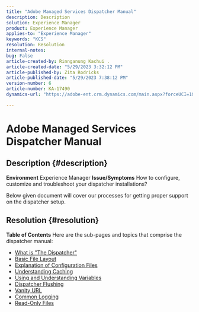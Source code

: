 ```yaml
---
title: "Adobe Managed Services Dispatcher Manual"
description: Description
solution: Experience Manager
product: Experience Manager
applies-to: "Experience Manager"
keywords: "KCS"
resolution: Resolution
internal-notes: 
bug: False
article-created-by: Rinnganung Kachui .
article-created-date: "5/29/2023 3:32:12 PM"
article-published-by: Zita Rodricks
article-published-date: "5/29/2023 7:38:12 PM"
version-number: 6
article-number: KA-17490
dynamics-url: "https://adobe-ent.crm.dynamics.com/main.aspx?forceUCI=1&pagetype=entityrecord&etn=knowledgearticle&id=15a270fa-35fe-ed11-8f6e-6045bd0063aa"

---
```

# Adobe Managed Services Dispatcher Manual

## Description {#description}

<b>Environment</b>
Experience Manager
<b>Issue/Symptoms</b>
How to configure, customize and troubleshoot your dispatcher installations?

Below given document will cover our processes for getting proper support on the dispatcher setup.


## Resolution {#resolution}

<b>Table of Contents</b>
Here are the sub-pages and topics that comprise the dispatcher manual:

- [What is "The Dispatcher"](https://experienceleague.adobe.com/docs/experience-cloud-kcs/kbarticles/KA-17911.html)
- [Basic File Layout](https://experienceleague.adobe.com/docs/experience-cloud-kcs/kbarticles/KA-17502.html)
- [Explanation of Configuration Files](https://experienceleague.adobe.com/docs/experience-cloud-kcs/kbarticles/KA-17477.html)
- [Understanding Caching](https://experienceleague.adobe.com/docs/experience-cloud-kcs/kbarticles/KA-17912.html%3Flang%3Den)
- [Using and Understanding Variables](https://experienceleague.adobe.com/docs/experience-cloud-kcs/kbarticles/KA-17487.html%3Flang%3Den)
- [Dispatcher Flushing](https://experienceleague.adobe.com/docs/experience-cloud-kcs/kbarticles/KA-17493.html%3Flang%3Den)
- [Vanity URL](https://experienceleague.adobe.com/docs/experience-cloud-kcs/kbarticles/KA-17463.html)
- [Common Logging](https://experienceleague.adobe.com/docs/experience-cloud-kcs/kbarticles/KA-17914.html%3Flang%3Den)
- [Read-Only Files](https://experienceleague.adobe.com/docs/experience-cloud-kcs/kbarticles/KA-17483.html%3Flang%3Den)

